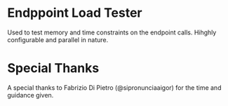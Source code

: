 # Endppoint Load Tester
Used to test memory and time constraints on the endpoint calls. Hihghly configurable and parallel in nature. 


# Special Thanks
A special thanks to Fabrizio Di Pietro (@sipronunciaaigor) for the time and guidance given. 